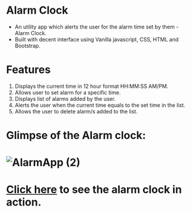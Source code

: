 # Alarm Clock
* An utility app which alerts the user for the alarm time set by them - Alarm Clock.
* Built with decent interface using Vanilla javascript, CSS, HTML and Bootstrap.

# Features
1. Displays the current time in 12 hour format HH:MM:SS AM/PM.
2. Allows user to set alarm for a specific time.
3. Displays list of alarms added by the user.
4. Alerts the user when the current time equals to the set time in the list.
5. Allows the user to delete alarm/s added to the list.

# Glimpse of the Alarm clock:

# ![AlarmApp (2)](https://user-images.githubusercontent.com/108065688/193263692-576d6955-d3b2-42c1-bea1-2065bfd0082b.gif)

# <a href="https://anushassr.github.io/AlarmClock/" target="_blank">Click here</a> to see the alarm clock in action.
